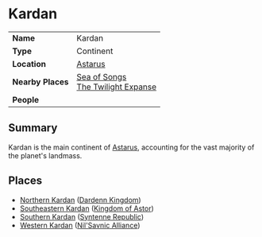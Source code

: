 # Kardan

|||
| --- | --- |
| **Name** | Kardan | place.4
| **Type** | Continent |
| **Location** | [Astarus](../../../celestial-objects/astarus.md) |
| **Nearby Places** | [Sea of Songs](../seas-bays/sea-of-songs.md)<br>[The Twilight Expanse](../seas-bays/the-twilight-expanse.md) |
| **People** | |

## Summary

Kardan is the main continent of [Astarus](../../../celestial-objects/astarus.md), accounting for the vast majority of the planet's landmass.

## Places

- [Northern Kardan](../../regions/northern-kardan.md) ([Dardenn Kingdom](../../../civilisations/dardenn-kingdom/dardenn-kingdom.md))
- [Southeastern Kardan](../../regions/southeastern-kardan.md) ([Kingdom of Astor](../../../civilisations/kingdom-of-astor/kingdom-of-astor.md))
- [Southern Kardan](../../regions/southern-kardan.md) ([Syntenne Republic](../../../civilisations/syntenne-republic/syntenne-republic.md))
- [Western Kardan](../../regions/western-kardan.md) ([Nil'Savnic Alliance](../../../civilisations/nilsavnic-alliance/nilsavnic-alliance.md))
